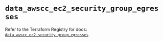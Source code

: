 # `data_awscc_ec2_security_group_egresses`

Refer to the Terraform Registry for docs: [`data_awscc_ec2_security_group_egresses`](https://registry.terraform.io/providers/hashicorp/awscc/0.70.0/docs/data-sources/ec2_security_group_egresses).
